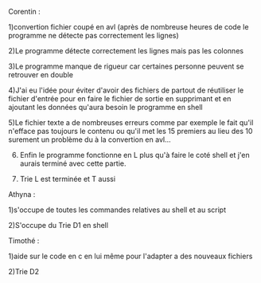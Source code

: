 Corentin : 

1)convertion fichier coupé en avl (après de nombreuse heures de code le programme ne détecte pas correctement les lignes)

2)Le programme détecte correctement les lignes mais pas les colonnes

3)Le programme manque de rigueur car certaines personne peuvent se retrouver en double

4)J'ai eu l'idée pour éviter d'avoir des fichiers de partout de réutiliser le fichier d'entrée pour en faire le fichier de sortie en supprimant et en ajoutant les données qu'aura besoin le programme en shell

5)Le fichier texte a de nombreuses erreurs comme par exemple le fait qu'il n'efface pas toujours le contenu ou qu'il met les 15 premiers au lieu des 10 surement un problème du à la convertion en avl...

6) Enfin le programme fonctionne en L plus qu'à faire le coté shell et j'en aurais terminé avec cette partie.

7) Trie L est terminée et T aussi

Athyna : 

1)s'occupe de toutes les commandes relatives au shell et au script

2)S'occupe du Trie D1 en shell


Timothé : 

1)aide sur le code en c en lui même pour l'adapter a des nouveaux fichiers

2)Trie D2
